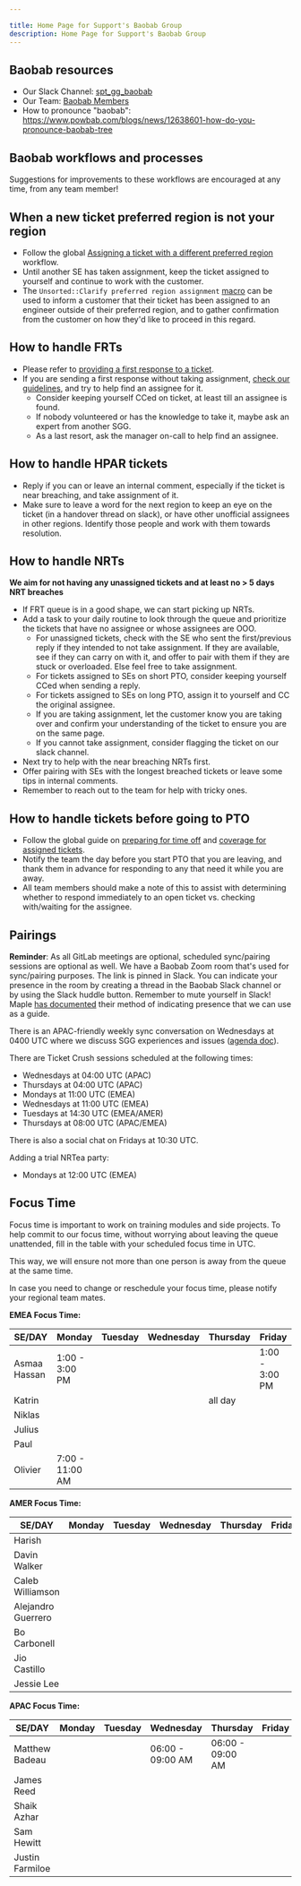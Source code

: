 ```yaml
---

title: Home Page for Support's Baobab Group
description: Home Page for Support's Baobab Group
---
```


<!-- Search for all occurrences of NAME and replace them with the group's name.
     Search for all occurrences of URL HERE and replace them with the appropriate url -->


## Baobab resources

- Our Slack Channel: [spt_gg_baobab](https://gitlab.slack.com/archives/C03C9DU3ED8)
- Our Team: [Baobab Members](https://gitlab-com.gitlab.io/support/team/sgg.html?search=baobab)
- How to pronounce "baobab": <https://www.powbab.com/blogs/news/12638601-how-do-you-pronounce-baobab-tree>

## Baobab workflows and processes

Suggestions for improvements to these workflows are encouraged at any time, from any team member!

## When a new ticket preferred region is not your region

- Follow the global [Assigning a ticket with a different preferred region](/handbook/support/workflows/working-on-tickets.html#assigning-a-ticket-with-a-different-preferred-region) workflow.
- Until another SE has taken assignment, keep the ticket assigned to yourself and continue to work with the customer.
- The `Unsorted::Clarify preferred region assignment` [macro](https://gitlab.com/search?utf8=%E2%9C%93&group_id=2573624&project_id=17008590&scope=&search_code=true&snippets=false&repository_ref=master&nav_source=navbar&search=id%3A+5602977263388) can be used to inform a customer that their ticket has been assigned to an engineer outside of their preferred region, and to gather confirmation from the customer on how they'd like to proceed in this regard.

## How to handle FRTs

- Please refer to [providing a first response to a ticket](/handbook/support/workflows/working-on-tickets/#providing-a-first-response-to-a-ticket).
- If you are sending a first response without taking assignment, [check our guidelines](/handbook/support/workflows/working-on-tickets/#helping-with-a-first-response-without-taking-assignment), and try to help find an assignee for it.
  - Consider keeping yourself CCed on ticket, at least till an assignee is found.
  - If nobody volunteered or has the knowledge to take it, maybe ask an expert from another SGG.
  - As a last resort, ask the manager on-call to help find an assignee.

## How to handle HPAR tickets

- Reply if you can or leave an internal comment, especially if the ticket is near breaching, and
  take assignment of it.
- Make sure to leave a word for the next region to keep an eye on the ticket (in a handover thread on slack),
  or have other unofficial assignees in other regions. Identify those people and work with them towards resolution.

## How to handle NRTs

**We aim for not having any unassigned tickets and at least no > 5 days NRT breaches**

- If FRT queue is in a good shape, we can start picking up NRTs.
- Add a task to your daily routine to look through the queue and prioritize the tickets that have no assignee or whose assignees are OOO.
  - For unassigned tickets, check with the SE who sent the first/previous reply if they intended to not take assignment. If they are available, see
  if they can carry on with it, and offer to pair with them if they are stuck or overloaded. Else feel free to take assignment.
  - For tickets assigned to SEs on short PTO, consider keeping yourself CCed when sending a reply.
  - For tickets assigned to SEs on long PTO, assign it to yourself and CC the original assignee.
  - If you are taking assignment, let the customer know you are taking over and confirm your understanding of the ticket to ensure you are on the same page.
  - If you cannot take assignment, consider flagging the ticket on our slack channel.
- Next try to help with the near breaching NRTs first.
- Offer pairing with SEs with the longest breached tickets or leave some tips in internal comments.
- Remember to reach out to the team for help with tricky ones.

## How to handle tickets before going to PTO

- Follow the global guide on [preparing for time off](https://about.gitlab.com/handbook/support/support-time-off.html#preparing-for-time-off) and [coverage for assigned tickets](https://about.gitlab.com/handbook/support/support-time-off.html).
- Notify the team the day before you start PTO that you are leaving, and thank them in advance for responding to
any that need it while you are away.
- All team members should make a note of this to assist with determining whether to respond immediately to an open
ticket vs. checking with/waiting for the assignee.

## Pairings

**Reminder**: As all GitLab meetings are optional, scheduled sync/pairing sessions are optional as well.
We have a Baobab Zoom room that's used for sync/pairing purposes. The link is pinned in Slack.
You can indicate your presence in the room by creating a thread in the Baobab Slack channel or
by using the Slack huddle button. Remember to mute yourself in Slack!
Maple [has documented](../maple/#using-the-maple-zoom-room) their method of indicating presence
that we can use as a guide.

There is an APAC-friendly weekly sync conversation on Wednesdays at 0400 UTC where we discuss SGG experiences
and issues ([agenda doc](https://docs.google.com/document/d/1uAIdDPj1Ez58gTrTxz_oBcu1GHQ7yWiDTTiU6ebfz6s/edit#heading=h.plwzgccful3f)).

There are Ticket Crush sessions scheduled at the following times:

- Wednesdays at 04:00 UTC (APAC)
- Thursdays at 04:00 UTC (APAC)
- Mondays at 11:00 UTC (EMEA)
- Wednesdays at 11:00 UTC (EMEA)
- Tuesdays at 14:30 UTC (EMEA/AMER)
- Thursdays at 08:00 UTC (APAC/EMEA)

There is also a social chat on Fridays at 10:30 UTC.

Adding a trial NRTea party:
- Mondays at 12:00 UTC (EMEA)


## Focus Time

Focus time is important to work on training modules and side projects. To help commit to our focus time, without worrying about leaving the queue unattended, fill in the table with your scheduled focus time in UTC.

This way, we will ensure not more than one person is away from the queue at the same time.

In case you need to change or reschedule your focus time, please notify your regional team mates.

**EMEA Focus Time:**

| SE/DAY | Monday| Tuesday | Wednesday | Thursday | Friday |
| ------------| -------------- | --------| ----------| ---------| -------|
| Asmaa Hassan| 1:00 - 3:00 PM |  | | | 1:00 - 3:00 PM |
| Katrin | | | | all day | |
| Niklas |
| Julius |
| Paul |
| Olivier | 7:00 - 11:00 AM|||||

**AMER Focus Time:**

| SE/DAY | Monday| Tuesday | Wednesday | Thursday | Friday |
| ------------| -------------- | --------| ----------| ---------| -------|
| Harish | |  | | |  |
| Davin Walker | | | | | |
| Caleb Williamson |
| Alejandro Guerrero |
| Bo Carbonell |
| Jio Castillo |
| Jessie Lee |

**APAC Focus Time:**

| SE/DAY | Monday| Tuesday | Wednesday | Thursday | Friday |
| ------------| -------------- | --------| ----------| ---------| -------|
| Matthew Badeau | | | 06:00 - 09:00 AM | 06:00 - 09:00 AM | |
| James Reed | | | | | |
| Shaik Azhar |
| Sam Hewitt |
| Justin Farmiloe |
